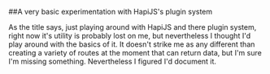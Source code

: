 ##A very basic experimentation with HapiJS's plugin system

As the title says, just playing around with HapiJS and there plugin system, right now it's utility is probably lost on me, but nevertheless I thought I'd play around with the basics of it. It doesn't strike me as any different than creating a variety of routes at the moment that can return data, but I'm sure I'm missing something. Nevertheless I figured I'd document it.
